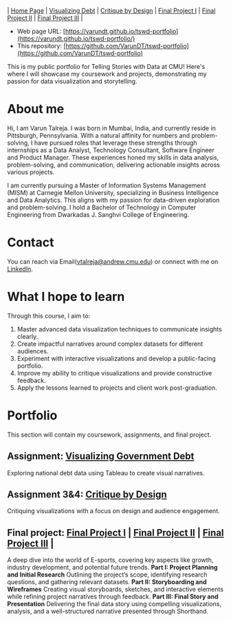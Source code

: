 | [Home Page](https://varundt.github.io/tswd-portfolio/) | [Visualizing Debt](https://varundt.github.io/tswd-portfolio/visualizing-government-debt) | [Critique by Design](https://varundt.github.io/tswd-portfolio/critique-by-design) | [Final Project I](https://varundt.github.io/tswd-portfolio/final-project-part-one) | [Final Project II](https://varundt.github.io/tswd-portfolio/final-project-part-two) | [Final Project III](https://varundt.github.io/tswd-portfolio/final-project-part-three) | 

- Web page URL: [https://varundt.github.io/tswd-portfolio](https://varundt.github.io/tswd-portfolio/)
- This repository: [https://github.com/VarunDT/tswd-portfolio](https://github.com/VarunDT/tswd-portfolio)

This is my public portfolio for Telling Stories with Data at CMU! Here's where I will showcase my coursework and projects, demonstrating my passion for data visualization and storytelling.

# About me
Hi, I am Varun Talreja. I was born in Mumbai, India, and currently reside in Pittsburgh, Pennsylvania. With a natural affinity for numbers and problem-solving, I have pursued roles that leverage these strengths through internships as a Data Analyst, Technology Consultant, Software Engineer and Product Manager. These experiences honed my skills in data analysis, problem-solving, and communication, delivering actionable insights across various projects.

I am currently pursuing a Master of Information Systems Management (MISM) at Carnegie Mellon University, specializing in Business Intelligence and Data Analytics. This aligns with my passion for data-driven exploration and problem-solving. I hold a Bachelor of Technology in Computer Engineering from Dwarkadas J. Sanghvi College of Engineering. 

# Contact
You can reach via Email(<vtalreja@andrew.cmu.edu>) or connect with me on [LinkedIn](https://www.linkedin.com/in/varun-talreja-0272851b2/).

# What I hope to learn
Through this course, I aim to:
1. Master advanced data visualization techniques to communicate insights clearly.
2. Create impactful narratives around complex datasets for different audiences.
3. Experiment with interactive visualizations and develop a public-facing portfolio.
4. Improve my ability to critique visualizations and provide constructive feedback.
5. Apply the lessons learned to projects and client work post-graduation.

# Portfolio
This section will contain my coursework, assignments, and final project.

## Assignment: [Visualizing Government Debt](https://varundt.github.io/tswd-portfolio/visualizing-government-debt)
Exploring national debt data using Tableau to create visual narratives.

## Assignment 3&4: [Critique by Design](https://varundt.github.io/tswd-portfolio/critique-by-design)
Critiquing visualizations with a focus on design and audience engagement.

## Final project: [Final Project I](https://varundt.github.io/tswd-portfolio/final-project-part-one) | [Final Project II](https://varundt.github.io/tswd-portfolio/final-project-part-two) | [Final Project III](https://varundt.github.io/tswd-portfolio/final-project-part-three) | 
A deep dive into the world of E-sports, covering key aspects like growth, industry development, and potential future trends.
**Part I: Project Planning and Initial Research**
Outlining the project’s scope, identifying research questions, and gathering relevant datasets.
**Part II: Storyboarding and Wireframes**
Creating visual storyboards, sketches, and interactive elements while refining project narratives through feedback.
**Part III: Final Story and Presentation**
Delivering the final data story using compelling visualizations, analysis, and a well-structured narrative presented through Shorthand.
